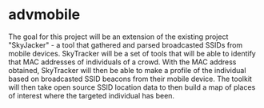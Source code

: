# advmobile
The goal for this project will be an extension of the existing project "SkyJacker" - a tool that gathered and parsed broadcasted SSIDs from mobile devices. SkyTracker will be a set of tools that will be able to identify that MAC addresses of individuals of a crowd. With the MAC address obtained, SkyTracker will then be able to make a profile of the individual based on broadcasted SSID beacons from their mobile device. The toolkit will then take open source SSID location data to then build a map of places of interest where the targeted individual has been.
